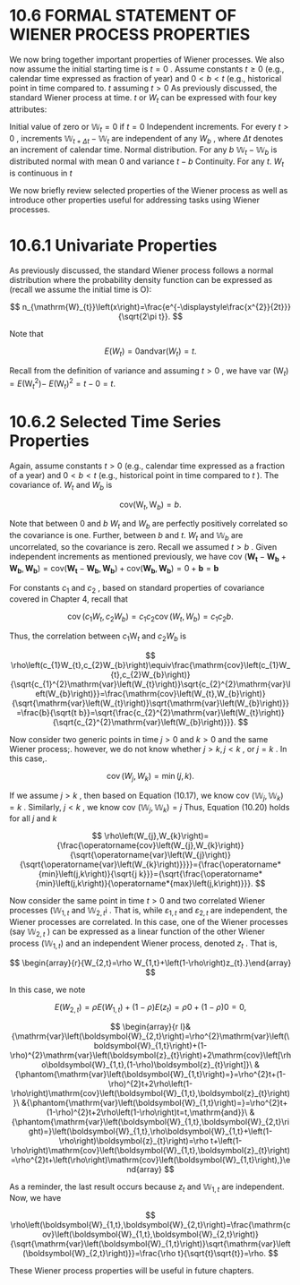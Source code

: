 # 10.6 FORMAL STATEMENT OF WIENER PROCESS PROPERTIES

We now bring together important properties of Wiener processes. We also now assume the initial starting time is $t=0$ . Assume constants $t\geq0$ (e.g., calendar time expressed as fraction of year) and $0<b<t$ (e.g., historical point in time compared to. $t$ assuming $t>0$ As previously discussed, the standard Wiener process at time. $t$ or $\mathbf{}\mathbf{}{W}_{t}$ can be expressed with four key attributes:

Initial value of zero or $\mathbb{W}_{t}=0$ if $t=0$
Independent increments. For every $t>0$ , increments $\mathbb{W}_{t+\Delta t}-\mathbb{W}_{t}$ are independent of any $W_{b}$ , where $\Delta t$ denotes an increment of calendar time.
Normal distribution. For any $b$ $\mathbb{W}_{t}-\mathbb{W}_{b}$ is distributed normal with mean 0 and variance $t-b$
Continuity. For any $t.$ $\mathbf{}\mathbf{}{W}_{t}$ is continuous in $t$

We now briefly review selected properties of the Wiener process as well as introduce other properties useful for addressing tasks using Wiener processes.

# 10.6.1 Univariate Properties

As previously discussed, the standard Wiener process follows a normal distribution where the probability density function can be expressed as (recall we assume the initial time is O):

$$
n_{\mathrm{W}_{t}}\left(x\right)=\frac{e^{-\displaystyle\frac{x^{2}}{2t}}}{\sqrt{2\pi t}}.
$$

Note that

$$
E\left(W_{t}\right)=0\mathrm{andvar}\left(W_{t}\right)=t.
$$

Recall from the definition of variance and assuming $t>0$ , we have var $\left(\mathrm{W}_{t}\right)=E\left(\mathrm{W}_{t}^{2}\right)-$ $E\big(\mathrm{W}_{t}\big)^{2}=t-0=t.$

# 10.6.2 Selected Time Series Properties

Again, assume constants $t>0$ (e.g., calendar time expressed as a fraction of a year) and $0<b<t$ (e.g., historical point in time compared to $t$ ). The covariance of. $\mathbf{}\mathbf{}{W}_{t}$ and $W_{b}$ is

$$
\mathrm{cov}\left(\mathrm{W}_{t},\mathrm{W}_{b}\right)=b.
$$

Note that between 0 and $b$ $\mathbf{}\mathbf{}{W}_{t}$ and $W_{b}$ are perfectly positively correlated so the covariance is one. Further, between $b$ and $t.$ $\mathbf{}\mathbf{}{W}_{t}$ and $\mathbb{W}_{b}$ are uncorrelated, so the covariance is zero. Recall we assumed $t>b$ . Given independent increments as mentioned previously, we have cov $\left(\boldsymbol{W_{t}}-\boldsymbol{W_{b}}+\boldsymbol{W_{b}},\boldsymbol{W_{b}}\right)=\mathrm{cov}\left(\boldsymbol{W_{t}}-\boldsymbol{W_{b}},\boldsymbol{W_{b}}\right)+\mathrm{cov}\left(\boldsymbol{W_{b}},\boldsymbol{W_{b}}\right)=0+\boldsymbol{b}=\boldsymbol{b}$

For constants $c_{1}$ and $c_{2}$ , based on standard properties of covariance covered in Chapter 4, recall that

$$
\operatorname{cov}\left(c_{1}W_{t},c_{2}W_{b}\right)=c_{1}c_{2}\operatorname{cov}\left(W_{t},W_{b}\right)=c_{1}c_{2}b.
$$

Thus, the correlation between $c_{1}\mathrm{W}_{t}$ and $c_{2}W_{b}$ is

$$
\rho\left(c_{1}W_{t},c_{2}W_{b}\right)\equiv\frac{\mathrm{cov}\left(c_{1}W_{t},c_{2}W_{b}\right)}{\sqrt{c_{1}^{2}\mathrm{var}\left(W_{t}\right)}\sqrt{c_{2}^{2}\mathrm{var}\left(W_{b}\right)}}=\frac{\mathrm{cov}\left(W_{t},W_{b}\right)}{\sqrt{\mathrm{var}\left(W_{t}\right)}\sqrt{\mathrm{var}\left(W_{b}\right)}}=\frac{b}{\sqrt{t b}}=\sqrt{\frac{c_{2}^{2}\mathrm{var}\left(W_{t}\right)}{\sqrt{c_{2}^{2}\mathrm{var}\left(W_{b}\right)}}}.
$$

Now consider two generic points in time $j>0$ and $k>0$ and the same Wiener process;. however, we do not know whether $j>k,j<k$ , or $j=k$ . In this case,.

$$
\operatorname{cov}\left(W_{j},W_{k}\right)=\operatorname*{min}\left(j,k\right).
$$

If we assume $j>k$ , then based on Equation (10.17), we know cov $\left(\mathbb{W}_{j},\mathbb{W}_{k}\right)=k$ . Similarly, $j<k$ , we know cov $\left(\mathbb{W}_{j},\mathbb{W}_{k}\right)=j$ Thus, Equation (10.20) holds for all $j$ and $k$

$$
\rho\left(W_{j},W_{k}\right)={\frac{\operatorname{cov}\left(W_{j},W_{k}\right)}{\sqrt{\operatorname{var}\left(W_{j}\right)}{\sqrt{\operatorname{var}\left(W_{k}\right)}}}}={\frac{\operatorname*{min}\left(j,k\right)}{\sqrt{j k}}}={\sqrt{\frac{\operatorname*{min}\left(j,k\right)}{\operatorname*{max}\left(j,k\right)}}}.
$$

Now consider the same point in time $t>0$ and two correlated Wiener processes $(\mathbb{W}_{1,t}$ and $\mathbb{W}_{2,t}\mathrm{i}$ . That is, while $\varepsilon_{1,t}$ and $\varepsilon_{2,t}$ are independent, the Wiener processes are correlated. In this case, one of the Wiener processes (say $\mathbb{W}_{2,t}$ ) can be expressed as a linear function of the other Wiener process $(\mathbb{W}_{1,t})$ and an independent Wiener process, denoted $z_{t}$ . That is,

$$
\begin{array}{r}{W_{2,t}=\rho W_{1,t}+\left(1-\rho\right)z_{t}.}\end{array}
$$

In this case, we note

$$
E\left(W_{2,t}\right)=\rho E\left(W_{1,t}\right)+\left(1-\rho\right)E\left(z_{t}\right)=\rho0+\left(1-\rho\right)0=0,
$$

$$
\begin{array}{r l}&{\mathrm{var}\left(\boldsymbol{W}_{2,t}\right)=\rho^{2}\mathrm{var}\left(\boldsymbol{W}_{1,t}\right)+(1-\rho)^{2}\mathrm{var}\left(\boldsymbol{z}_{t}\right)+2\mathrm{cov}\left[\rho\boldsymbol{W}_{1,t},(1-\rho)\boldsymbol{z}_{t}\right]}\ &{\phantom{\mathrm{var}\left(\boldsymbol{W}_{1,t}\right)=}=\rho^{2}t+(1-\rho)^{2}t+2\rho\left(1-\rho\right)\mathrm{cov}\left(\boldsymbol{W}_{1,t},\boldsymbol{z}_{t}\right)}\ &{\phantom{\mathrm{var}\left(\boldsymbol{W}_{1,t}\right)=}=\rho^{2}t+(1-\rho)^{2}t+2\rho\left(1-\rho\right)t=t,\mathrm{and}}\ &{\phantom{\mathrm{var}\left(\boldsymbol{W}_{1,t},\boldsymbol{W}_{2,t}\right)=}\left(\boldsymbol{W}_{1,t},\rho\boldsymbol{W}_{1,t}+\left(1-\rho\right)\boldsymbol{z}_{t}\right)=\rho t+\left(1-\rho\right)\mathrm{cov}\left(\boldsymbol{W}_{1,t},\boldsymbol{z}_{t}\right)=\rho^{2}t+\left(\rho\right)\mathrm{cov}\left(\boldsymbol{W}_{1,t}\right),}\end{array}
$$

As a reminder, the last result occurs because $z_{t}$ and $\mathbb{W}_{1,t}$ are independent. Now, we have

$$
\rho\left(\boldsymbol{W}_{1,t},\boldsymbol{W}_{2,t}\right)=\frac{\mathrm{cov}\left(\boldsymbol{W}_{1,t},\boldsymbol{W}_{2,t}\right)}{\sqrt{\mathrm{var}\left(\boldsymbol{W}_{1,t}\right)}\sqrt{\mathrm{var}\left(\boldsymbol{W}_{2,t}\right)}}=\frac{\rho t}{\sqrt{t}\sqrt{t}}=\rho.
$$

These Wiener process properties will be useful in future chapters.
